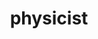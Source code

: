 ---
title: "physicist"
cc-type: hashtag
hashtag: physicist
type-of:
  - scientist
tags:
  - physics
  - occupation
---